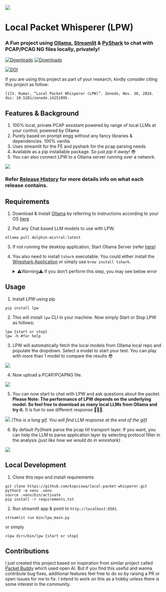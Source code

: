 ![](gifs/lpw_logo_small.png)

# Local Packet Whisperer (LPW)

### A Fun project using [Ollama](https://github.com/ollama), [Streamlit](https://streamlit.io) & [PyShark](https://github.com/KimiNewt/pyshark) to chat with PCAP/PCAG NG files locally, privately!

[![Downloads](https://static.pepy.tech/badge/lpw)](https://pepy.tech/project/lpw) [![Downloads](https://static.pepy.tech/badge/lpw/month)](https://pepy.tech/project/lpw)

[![DOI](https://zenodo.org/badge/DOI/10.5281/zenodo.14251995.svg)](https://doi.org/10.5281/zenodo.14251995)

If you are using this project as part of your research, kindly consider citing this project as follow:

```
[1]V. Kumar, “Local Packet Whisperer (LPW)”. Zenodo, Nov. 30, 2024. doi: 10.5281/zenodo.14251995.
```

## Features & Background

1) 100% local, private PCAP assistant powered by range of local LLMs at your control, powered by Ollama
2) Purely based on prompt engg without any fancy libraries & dependencies. 100% vanilla
3) Uses streamlit for the FE and pyshark for the pcap parsing needs
4) Available as a pip installable package. So just *pip it away!* 😎
5) You can also connect LPW to a Ollama server running over a network.

![](gifs/lpw_latest_cover.png)

### Refer [Release History](https://github.com/kspviswa/local-packet-whisperer/releases) for more details info on what each release contains.

## Requirements

1) Download & Install [Ollama](https://ollama.ai) by referring to instructions according to your OS [here](https://ollama.com/download)

2) Pull any Chat based LLM models to use with LPW.
```
ollama pull dolphin-mistral:latest
```
3) If not running the desktop application, Start Ollama Server (refer [here](https://github.com/ollama/ollama?tab=readme-ov-file#start-ollama))

4) You also need to install `tshark` executable. You could either install the [Wireshark Application](https://www.wireshark.org/download.html) or simply use `brew install tshark`. 

    <details>
    <summary>⚠️Warning⚠️ If you don't perform this step, you may see below error</summary>

    ```
    TSharkNotFoundException: TShark not found. Try adding its location to the configuration file.
    ```
    </details> 



## Usage

1) Install *LPW* using pip
```
pip install lpw
```

2) This will install `lpw` CLI in your machine. Now simply Start or Stop LPW as follows:

```
lpw {start or stop}
lpw -h #for help
```

3) LPW will automatically fetch the local models from Ollama local repo and populate the dropdown. Select a model to start your test. You can play with more than 1 model to compare the results 😎

![](gifs/select_models.gif)

4) Now upload a PCAP/PCAPNG file.

![](gifs/upload_pcap.gif)

5) You can now start to chat with LPW and ask questions about the packet. **Please Note: The performance of LPW depends on the underlying model. So feel free to download as many local LLMs from Ollama and try it.** It is fun to see different response 🤩🤩🤩.

![](gifs/packet_chat.gif)
*(This is a long gif. You will find LLM response at the end of the gif)*

6) By default *PyShark* parse the pcap till transport layer. If you want, you can help the LLM to parse application layer by selecting protocol filter in the analysis *(just like how we would do in wireshark)* .

![](gifs/chat_with_ntp.gif)

## Local Development

1) Clone this repo and install requirements
```
git clone https://github.com/kspviswa/local-packet-whisperer.git
python3 -m venv .venv
source .venv/bin/activate
pip install -r requirements.txt
```
2) Run streamlit app & point to `http://localhost:8501`
```
streamlit run bin/lpw_main.py
```
or simply
```
<lpw dir>/bin/lpw {start or stop}
```

## Contributions

I just created this project based on inspiration from similar project called [Packet Buddy](https://github.com/automateyournetwork/packet_buddy) which used open AI. But if you find this useful and wanna contribute bug fixes, additional features feel free to do so by raising a PR or open issues for me to fix. I intend to work on this as a hobby unless there is some interest in the community.
